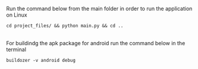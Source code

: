 Run the command below from the main folder in order to run the application on Linux
```
cd project_files/ && python main.py && cd ..
```
\
For buildindg the apk package for android run the command below in the terminal
```
buildozer -v android debug
```
